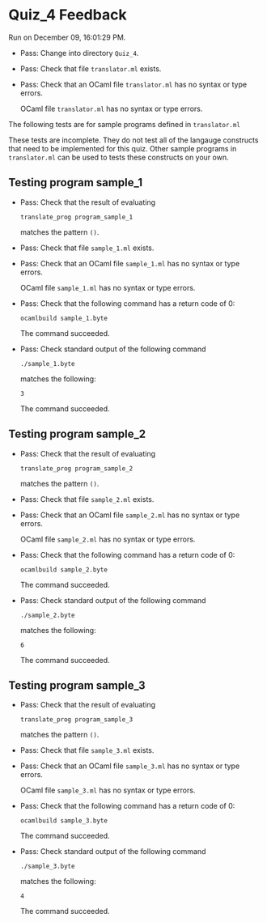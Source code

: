 # Quiz_4 Feedback

Run on December 09, 16:01:29 PM.

+ Pass: Change into directory `Quiz_4`.

+ Pass: Check that file `translator.ml` exists.

+ Pass: Check that an OCaml file `translator.ml` has no syntax  or type errors.

    OCaml file `translator.ml` has no syntax or type errors.



The following tests are for sample programs defined in `translator.ml`

These tests are incomplete.  They do not test all of the langauge constructs that need to be implemented for this quiz.  Other sample programs in `translator.ml` can be used to tests these constructs on your own.

## Testing program sample_1

+ Pass: 
Check that the result of evaluating
   ```
   translate_prog program_sample_1
   ```
   matches the pattern `()`.

   




+ Pass: Check that file `sample_1.ml` exists.

+ Pass: Check that an OCaml file `sample_1.ml` has no syntax  or type errors.

    OCaml file `sample_1.ml` has no syntax or type errors.



+ Pass: Check that the following command has a return code of 0:
   ```
   ocamlbuild sample_1.byte
   ```

   

    The command succeeded.

+ Pass: Check standard output of the following command
   ```
   ./sample_1.byte
   ```
   matches the following:
   ```
   3
   ```

   

    The command succeeded.

## Testing program sample_2

+ Pass: 
Check that the result of evaluating
   ```
   translate_prog program_sample_2
   ```
   matches the pattern `()`.

   




+ Pass: Check that file `sample_2.ml` exists.

+ Pass: Check that an OCaml file `sample_2.ml` has no syntax  or type errors.

    OCaml file `sample_2.ml` has no syntax or type errors.



+ Pass: Check that the following command has a return code of 0:
   ```
   ocamlbuild sample_2.byte
   ```

   

    The command succeeded.

+ Pass: Check standard output of the following command
   ```
   ./sample_2.byte
   ```
   matches the following:
   ```
   6
   ```

   

    The command succeeded.

## Testing program sample_3

+ Pass: 
Check that the result of evaluating
   ```
   translate_prog program_sample_3
   ```
   matches the pattern `()`.

   




+ Pass: Check that file `sample_3.ml` exists.

+ Pass: Check that an OCaml file `sample_3.ml` has no syntax  or type errors.

    OCaml file `sample_3.ml` has no syntax or type errors.



+ Pass: Check that the following command has a return code of 0:
   ```
   ocamlbuild sample_3.byte
   ```

   

    The command succeeded.

+ Pass: Check standard output of the following command
   ```
   ./sample_3.byte
   ```
   matches the following:
   ```
   4
   ```

   

    The command succeeded.

